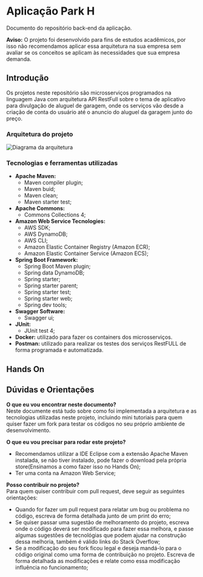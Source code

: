 # Aplicação Park H 
Documento do repositório back-end da aplicação.<br/> 

**Aviso:** O projeto foi desenvolvido para fins de estudos acadêmicos, por isso não recomendamos aplicar essa arquitetura na sua empresa sem avaliar se os conceitos se aplicam às necessidades que sua empresa demanda.
<br/>

## Introdução
Os projetos neste repositório são microsserviços programados na linguagem Java com arquitetura API RestFull sobre o tema de aplicativo para divulgação de aluguel de garagem, onde os serviços vão desde a criação de conta do usuário até o anuncio do aluguel da garagem junto do preço.
<br/>

### Arquitetura do projeto<br/>
![Diagrama da arquitetura](https://github.com/MarlonTSantosRodrigues/App_Park_H/blob/master/Arquitetura%20dos%20microsservi%C3%A7os.png)<br/> 

### Tecnologias e ferramentas utilizadas 
- **Apache Maven:** 
  - Maven compiler plugin;  
  - Maven buid;
  - Maven clean; 
  - Maven starter test;
- **Apache Commons:**
  - Commons Collections 4;
- **Amazon Web Service Tecnologies:**
  - AWS SDK;
  - AWS DynamoDB;
  - AWS CLI;
  - Amazon Elastic Container Registry (Amazon ECR);
  - Amazon Elastic Container Service (Amazon ECS); 
- **Spring Boot Framework:** 
  - Spring Boot Maven plugin;
  - Spring data DynamoDB;
  - Spring starter;
  - Spring starter parent;
  - Spring starter test;
  - Spring starter web;
  - Spring dev tools;
- **Swagger Software:** 
  - Swagger ui;
- **JUnit:**
  - JUnit test 4;
- **Docker:** utilizado para fazer os containers dos microsserviços.
- **Postman:** utilizado para realizar os testes dos serviços RestFULL de forma programada e automatizada.

## Hands On

## Dúvidas e Orientações 
**O que eu vou encontrar neste documento?**<br/> 
Neste documente está tudo sobre como foi implementada a arquitetura e as tecnologias utilizadas neste projeto, incluindo mini tutoriais para quem quiser fazer um fork para testar os códigos no seu próprio ambiente de desenvolvimento.

**O que eu vou precisar para rodar este projeto?**<br/>
- Recomendamos utilizar a IDE Eclipse com a extensão Apache Maven instalada, se não tiver instalado, pode fazer o download pela própria store(Ensinamos a como fazer isso no Hands On);
- Ter uma conta na Amazon Web Service;

**Posso contribuir no projeto?**<br/>
Para quem quiser contribuir com pull request, deve seguir as seguintes orientações: <br/>
- Quando for fazer um pull request para relatar um bug ou problema no código, escreva de forma detalhada junto de um print do erro;<br/>
- Se quiser passar uma sugestão de melhoramento do projeto, escreva onde o código deverá ser modificado para fazer essa melhora, e passe algumas sugestões de tecnológias que podem ajudar na construção dessa melhoria, também é válido links do Stack Overflow;<br/>
- Se a modificação do seu fork ficou legal e deseja mandá-lo para o código original como uma forma de contribuição no projeto. Escreva de forma detalhada as modificações e relate como essa modificação influência no funcionamento;<br/>
